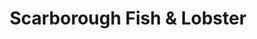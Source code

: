 ---
title: "Scarborough Fish & Lobster"
url: /scarborough/scarborough-fish-und-lobster/
shop: Fisch
---